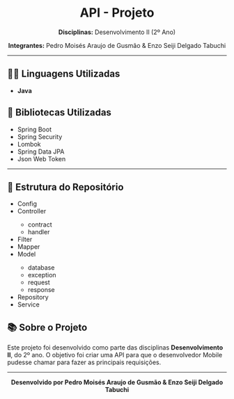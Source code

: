 <h1 align="center">API - Projeto</h1>

<p align="center">
  <strong>Disciplinas:</strong> Desenvolvimento II (2º Ano)
</p>

<p align="center">
  <strong>Integrantes:</strong> Pedro Moisés Araujo de Gusmão & Enzo Seiji Delgado Tabuchi
</p>

<hr>

<h2>👨‍💻 Linguagens Utilizadas</h2>
<ul>
  <li><strong>Java</strong></li>
</ul>
<ul>

</ul>

<h2>📖 Bibliotecas Utilizadas</h2>
<ul>
  <li>Spring Boot</li>
  <li>Spring Security</li>
  <li>Lombok</li>
  <li>Spring Data JPA</li>
  <li>Json Web Token</li>
</ul>

<hr>

<h2>📂 Estrutura do Repositório</h2>
<ul>  
  <li>Config</li>
  <li>Controller</li>
  <ul>
    <li>contract</li>
    <li>handler</li>
  </ul>
  <li>Filter</li>
  <li>Mapper</li>
  <li>Model</li>
  <ul>
    <li>database</li>
    <li>exception</li>
    <li>request</li>
    <li>response</li>
  </ul>
  <li>Repository</li>
  <li>Service</li>
</ul>

<h2>📚 Sobre o Projeto</h2>
<p>
  Este projeto foi desenvolvido como parte das disciplinas <strong>Desenvolvimento II</strong>,
  do 2º ano. O objetivo foi criar uma API para que o desenvolvedor Mobile pudesse chamar para fazer as principais requisições.
</p>

<hr>

<p align="center">
  <strong>Desenvolvido por Pedro Moisés Araujo de Gusmão & Enzo Seiji Delgado Tabuchi</strong>
</p>
